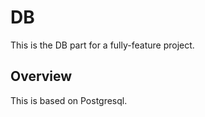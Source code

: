 # DB 

This is the DB part for a fully-feature project.

## Overview

This is based on Postgresql.


